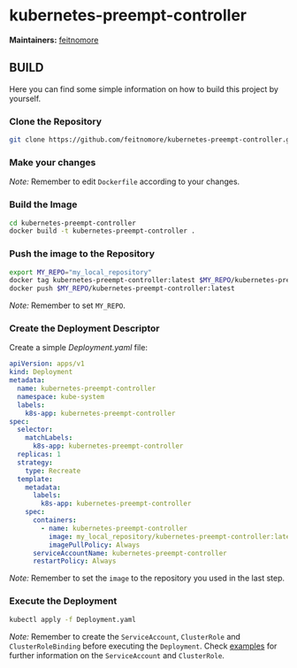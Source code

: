 # kubernetes-preempt-controller


**Maintainers:** [feitnomore](https://github.com/feitnomore/)

## BUILD

Here you can find some simple information on how to build this project by yourself.

### Clone the Repository
```sh
git clone https://github.com/feitnomore/kubernetes-preempt-controller.git
```

### Make your changes

*Note:* Remember to edit `Dockerfile` according to your changes. 

### Build the Image
```sh
cd kubernetes-preempt-controller
docker build -t kubernetes-preempt-controller .
```

### Push the image to the Repository
```sh
export MY_REPO="my_local_repository"
docker tag kubernetes-preempt-controller:latest $MY_REPO/kubernetes-preempt-controller:latest
docker push $MY_REPO/kubernetes-preempt-controller:latest
```
*Note:* Remember to set `MY_REPO`.  


### Create the Deployment Descriptor
Create a simple *Deployment.yaml* file:  
```yaml
apiVersion: apps/v1
kind: Deployment
metadata:
  name: kubernetes-preempt-controller
  namespace: kube-system
  labels:
    k8s-app: kubernetes-preempt-controller
spec:
  selector:
    matchLabels:
      k8s-app: kubernetes-preempt-controller
  replicas: 1
  strategy:
    type: Recreate
  template:
    metadata:
      labels:
        k8s-app: kubernetes-preempt-controller
    spec:
      containers:
        - name: kubernetes-preempt-controller
          image: my_local_repository/kubernetes-preempt-controller:latest
          imagePullPolicy: Always
      serviceAccountName: kubernetes-preempt-controller
      restartPolicy: Always
```
*Note:* Remember to set the `image` to the repository you used in the last step.   

### Execute the Deployment
```sh
kubectl apply -f Deployment.yaml
```

*Note:* Remember to create the `ServiceAccount`, `ClusterRole` and `ClusterRoleBinding` before executing the `Deployment`. Check [examples](https://github.com/feitnomore/kubernetes-preempt-controller/tree/master/examples) for further information on the `ServiceAccount` and `ClusterRole`.
